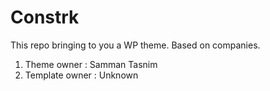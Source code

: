 # Constrk
This repo bringing to you a WP theme. Based on companies.

1. Theme owner : Samman Tasnim
2. Template owner : Unknown
